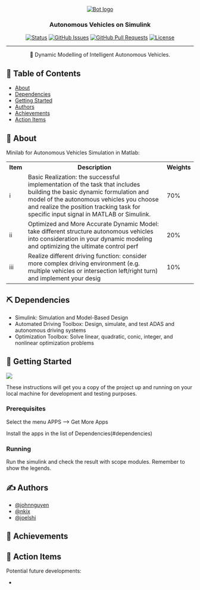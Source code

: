 <p align="center">
  <a href="" rel="noopener">
 <img src="https://logodix.com/logo/1729492.png" alt="Bot logo"></a>
</p>

<h3 align="center">Autonomous Vehicles on Simulink</h3>

<div align="center">

[![Status](https://img.shields.io/badge/status-active-success.svg)]()
[![GitHub Issues](https://img.shields.io/github/issues/CEG5303/Autonomous-Vehicles-Simulink?style=plastic)](https://github.com/CEG5303/Autonomous-Vehicles-Simulink/issues)
[![GitHub Pull Requests](https://img.shields.io/github/issues-pr/CEG5303/Autonomous-Vehicles-Simulink)](https://github.com/kylelobo/The-Documentation-Compendium/pulls)
[![License](https://img.shields.io/badge/license-MIT-blue.svg)](/LICENSE)

</div>

---

<p align="center"> 🚗 Dynamic Modelling of Intelligent Autonomous Vehicles.
    <br> 
</p>

## 📝 Table of Contents

- [About](#about)
- [Dependencies](#dependencies)
- [Getting Started](#getting_started)
- [Authors](#authors)
- [Achievements](#achievements)
- [Action Items](#action_items)

## 🧐 About <a name = "about"></a>

Minilab for Autonomous Vehicles Simulation in Matlab:
<table style="width:100%">
  <tr></tr>
    <th>Item</th>
    <th>Description</th>
    <th>Weights</th>
  <tr>
    <td>i</td>
    <td>Basic Realization: the successful implementation of the task that includes building the basic dynamic formulation and model of the autonomous vehicles you choose and realize the position tracking task for specific input signal in MATLAB or Simulink.</td>
    <td>70%</td>
  </tr>
  <tr>
    <td>ii</td>
    <td>Optimized and More Accurate Dynamic Model: take different structure autonomous vehicles into consideration in your dynamic modeling and optimizing the ultimate control perf</td>
    <td>20%</td>
  </tr>
  <tr>
    <td>iii</td>
    <td>Realize different driving function: consider more complex driving environment (e.g. multiple vehicles or intersection left/right turn) and implement your desig</td>
    <td>10%</td>
  </tr>
</table>

## ⛏️ Dependencies <a name = "dependencies"></a>

- Simulink: Simulation and Model-Based Design
- Automated Driving Toolbox: Design, simulate, and test ADAS and autonomous driving systems
- Optimization Toolbox: Solve linear, quadratic, conic, integer, and nonlinear optimization problems


## 🏁 Getting Started <a name = "getting_started"></a>

![](https://media.tenor.com/J9cgEXjkIKYAAAAC/girl-car.gif)

These instructions will get you a copy of the project up and running on your local machine for development and testing purposes.

### Prerequisites

Select the menu APPS --> Get More Apps

Install the apps in the list of Dependencies(#dependencies)

### Running

Run the simulink and check the result with scope modules. Remember to show the legends.


## ✍️ Authors <a name = "authors"></a>

- [@johnnguyen](https://github.com/embed-coder)
- [@nkix](https://github.com/nkix)
- [@joelshi](#joelshi)

## 🎉 Achievements <a name = "achievements"></a>


## 🚀 Action Items <a name = "action_items"></a>

Potential future developments:

-
